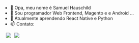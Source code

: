 - 👋 Opa, meu nome é Samuel Hauschild
- 👀 Sou programador Web Frontend, Magento e e Android ...
- 🌱 Atualmente aprendendo React Native e Python
- 📫 Contato:
<div style="margin-left: 10px;"><a target="_blank" style="margin-right: 10px;" href="https://www.linkedin.com/in/samuel-hauschild-790a0b1a0/"><img src="https://img.shields.io/badge/LinkedIn-0077B5?style=for-the-badge&logo=linkedin&logoColor=white"></a><a target="_blank" href="https://api.whatsapp.com/send?phone=5551980156851&text=Opa, vim pelo seu github"><img src="https://img.shields.io/badge/WhatsApp-25D366?style=for-the-badge&logo=whatsapp&logoColor=white"></a></div>
<!---
Naoehosam/Naoehosam is a ✨ special ✨ repository because its `README.md` (this file) appears on your GitHub profile.
You can click the Preview link to take a look at your changes.
--->
